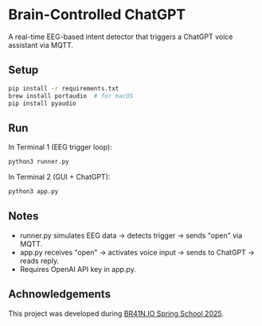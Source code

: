 # Brain-Controlled ChatGPT

A real-time EEG-based intent detector that triggers a ChatGPT voice assistant via MQTT.

## Setup

```bash
pip install -r requirements.txt
brew install portaudio  # for macOS
pip install pyaudio
```
## Run

In Terminal 1 (EEG trigger loop):
```bash
python3 runner.py
```

In Terminal 2 (GUI + ChatGPT):
```bash
python3 app.py
```

## Notes
- runner.py simulates EEG data → detects trigger → sends "open" via MQTT.
- app.py receives "open" → activates voice input → sends to ChatGPT → reads reply.
- Requires OpenAI API key in app.py.

## Achnowledgements

This project was developed during [BR41N.IO Spring School 2025](https://www.br41n.io/Spring-School-2025).
